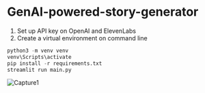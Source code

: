 # GenAI-powered-story-generator

1. Set up API key on OpenAI and ElevenLabs
2. Create a virtual environment on command line

```python
python3 -m venv venv
venv\Scripts\activate
pip install -r requirements.txt
streamlit run main.py
```
![Capture1](https://github.com/paarthsaggarwal/GenAI-powered-story-generator/assets/79054391/6626d15b-d3d3-4f4b-a99b-5abab36583c6)
